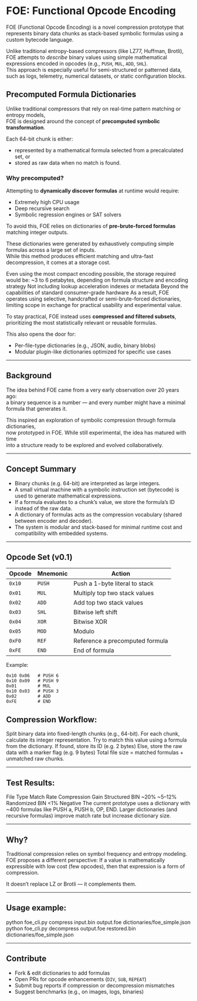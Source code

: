 # FOE: Functional Opcode Encoding

FOE (Functional Opcode Encoding) is a novel compression prototype that represents binary data chunks as stack-based symbolic formulas using a custom bytecode language.

Unlike traditional entropy-based compressors (like LZ77, Huffman, Brotli), FOE attempts to *describe* binary values using simple mathematical expressions encoded in opcodes (e.g., `PUSH`, `MUL`, `ADD`, `SHL`).  
This approach is especially useful for semi-structured or patterned data, such as logs, telemetry, numerical datasets, or static configuration blocks.

## Precomputed Formula Dictionaries

Unlike traditional compressors that rely on real-time pattern matching or entropy models,  
FOE is designed around the concept of **precomputed symbolic transformation**.

Each 64-bit chunk is either:
- represented by a mathematical formula selected from a precalculated set, or
- stored as raw data when no match is found.

### Why precomputed?

Attempting to **dynamically discover formulas** at runtime would require:
- Extremely high CPU usage
- Deep recursive search
- Symbolic regression engines or SAT solvers

To avoid this, FOE relies on dictionaries of **pre-brute-forced formulas** matching integer outputs.

These dictionaries were generated by exhaustively computing simple formulas across a large set of inputs.  
While this method produces efficient matching and ultra-fast decompression, it comes at a storage cost.

Even using the most compact encoding possible, the storage required would be:
    ~3 to 6 petabytes, depending on formula structure and encoding strategy
    Not including lookup acceleration indexes or metadata
    Beyond the capabilities of standard consumer-grade hardware
    As a result, FOE operates using selective, handcrafted or semi-brute-forced dictionaries,
    limiting scope in exchange for practical usability and experimental value.

To stay practical, FOE instead uses **compressed and filtered subsets**, prioritizing the most statistically relevant or reusable formulas.

This also opens the door for:
- Per-file-type dictionaries (e.g., JSON, audio, binary blobs)
- Modular plugin-like dictionaries optimized for specific use cases

---

## Background

The idea behind FOE came from a very early observation over 20 years ago:  
a binary sequence is a number — and every number might have a minimal formula that generates it.  

This inspired an exploration of symbolic compression through formula dictionaries,  
now prototyped in FOE. While still experimental, the idea has matured with time  
into a structure ready to be explored and evolved collaboratively.

---

## Concept Summary

- Binary chunks (e.g. 64-bit) are interpreted as large integers.
- A small virtual machine with a symbolic instruction set (bytecode) is used to generate mathematical expressions.
- If a formula evaluates to a chunk’s value, we store the formula’s ID instead of the raw data.
- A dictionary of formulas acts as the compression vocabulary (shared between encoder and decoder).
- The system is modular and stack-based for minimal runtime cost and compatibility with embedded systems.

---

## Opcode Set (v0.1)

| Opcode | Mnemonic | Action                           |
|--------|----------|----------------------------------|
| `0x10` | `PUSH`   | Push a 1-byte literal to stack   |
| `0x01` | `MUL`    | Multiply top two stack values    |
| `0x02` | `ADD`    | Add top two stack values         |
| `0x03` | `SHL`    | Bitwise left shift               |
| `0x04` | `XOR`    | Bitwise XOR                      |
| `0x05` | `MOD`    | Modulo                           |
| `0xF0` | `REF`    | Reference a precomputed formula  |
| `0xFE` | `END`    | End of formula                   |

Example:
```hex
0x10 0x06   # PUSH 6  
0x10 0x09   # PUSH 9  
0x01        # MUL  
0x10 0x03   # PUSH 3  
0x02        # ADD  
0xFE        # END
``` 

## Compression Workflow:
Split binary data into fixed-length chunks (e.g., 64-bit).
For each chunk, calculate its integer representation.
Try to match this value using a formula from the dictionary.
If found, store its ID (e.g. 2 bytes)
Else, store the raw data with a marker flag (e.g. 9 bytes)
Total file size = matched formulas + unmatched raw chunks.

---

## Test Results:
File Type	Match Rate	Compression Gain
Structured BIN	~20%	~5–12%
Randomized BIN	<1%	Negative
The current prototype uses a dictionary with ~400 formulas like PUSH a, PUSH b, OP, END.
Larger dictionaries (and recursive formulas) improve match rate but increase dictionary size.

---

## Why?
Traditional compression relies on symbol frequency and entropy modeling. FOE proposes a different perspective:
If a value is mathematically expressible with low cost (few opcodes), then that expression is a form of compression.

It doesn’t replace LZ or Brotli — it complements them.

---

## Usage example:

python foe_cli.py compress input.bin output.foe dictionaries/foe_simple.json
python foe_cli.py decompress output.foe restored.bin dictionaries/foe_simple.json

---

## Contribute

- Fork & edit dictionaries to add formulas
- Open PRs for opcode enhancements (`DIV`, `SUB`, `REPEAT`)
- Submit bug reports if compression or decompression mismatches
- Suggest benchmarks (e.g., on images, logs, binaries)



